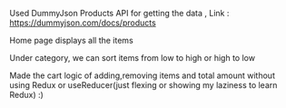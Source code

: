 Used DummyJson Products API for getting the data , Link : https://dummyjson.com/docs/products

Home page displays all the items

Under category, we can sort items from low to high or high to low 

Made the cart logic of adding,removing items and total amount without using Redux or useReducer(just flexing or showing my laziness to learn Redux)  :)

